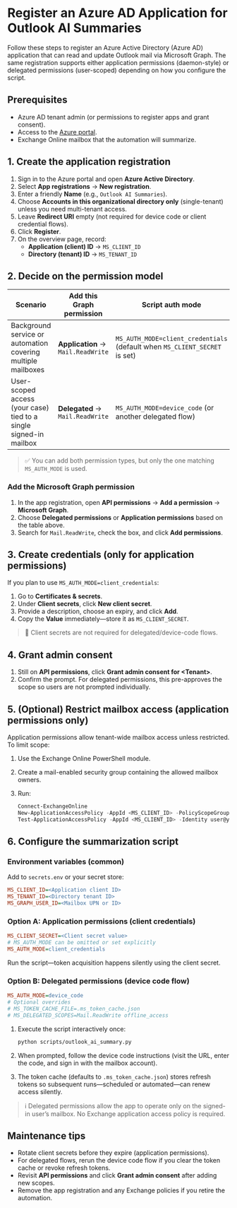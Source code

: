 # Register an Azure AD Application for Outlook AI Summaries

Follow these steps to register an Azure Active Directory (Azure AD) application that can read and update Outlook mail via Microsoft Graph. The same registration supports either application permissions (daemon-style) or delegated permissions (user-scoped) depending on how you configure the script.

## Prerequisites

- Azure AD tenant admin (or permissions to register apps and grant consent).
- Access to the [Azure portal](https://portal.azure.com/).
- Exchange Online mailbox that the automation will summarize.

## 1. Create the application registration

1. Sign in to the Azure portal and open **Azure Active Directory**.
2. Select **App registrations** → **New registration**.
3. Enter a friendly **Name** (e.g., `Outlook AI Summaries`).
4. Choose **Accounts in this organizational directory only** (single-tenant) unless you need multi-tenant access.
5. Leave **Redirect URI** empty (not required for device code or client credential flows).
6. Click **Register**.
7. On the overview page, record:
   - **Application (client) ID** → `MS_CLIENT_ID`
   - **Directory (tenant) ID** → `MS_TENANT_ID`

## 2. Decide on the permission model

| Scenario | Add this Graph permission | Script auth mode |
| --- | --- | --- |
| Background service or automation covering multiple mailboxes | **Application** → `Mail.ReadWrite` | `MS_AUTH_MODE=client_credentials` (default when `MS_CLIENT_SECRET` is set) |
| User-scoped access (your case) tied to a single signed-in mailbox | **Delegated** → `Mail.ReadWrite` | `MS_AUTH_MODE=device_code` (or another delegated flow) |

> ✅ You can add both permission types, but only the one matching `MS_AUTH_MODE` is used.

### Add the Microsoft Graph permission

1. In the app registration, open **API permissions** → **Add a permission** → **Microsoft Graph**.
2. Choose **Delegated permissions** or **Application permissions** based on the table above.
3. Search for `Mail.ReadWrite`, check the box, and click **Add permissions**.

## 3. Create credentials (only for application permissions)

If you plan to use `MS_AUTH_MODE=client_credentials`:

1. Go to **Certificates & secrets**.
2. Under **Client secrets**, click **New client secret**.
3. Provide a description, choose an expiry, and click **Add**.
4. Copy the **Value** immediately—store it as `MS_CLIENT_SECRET`.

> 🔐 Client secrets are not required for delegated/device-code flows.

## 4. Grant admin consent

1. Still on **API permissions**, click **Grant admin consent for &lt;Tenant&gt;**.
2. Confirm the prompt. For delegated permissions, this pre-approves the scope so users are not prompted individually.

## 5. (Optional) Restrict mailbox access (application permissions only)

Application permissions allow tenant-wide mailbox access unless restricted. To limit scope:

1. Use the Exchange Online PowerShell module.
2. Create a mail-enabled security group containing the allowed mailbox owners.
3. Run:

   ```powershell
   Connect-ExchangeOnline
   New-ApplicationAccessPolicy -AppId <MS_CLIENT_ID> -PolicyScopeGroupId ai-summarizer-mailboxes@yourdomain.com -AccessRight RestrictAccess -Description "Allow Outlook summarizer app"
   Test-ApplicationAccessPolicy -AppId <MS_CLIENT_ID> -Identity user@yourdomain.com
   ```

## 6. Configure the summarization script

### Environment variables (common)

Add to `secrets.env` or your secret store:

```ini
MS_CLIENT_ID=<Application client ID>
MS_TENANT_ID=<Directory tenant ID>
MS_GRAPH_USER_ID=<Mailbox UPN or ID>
```

### Option A: Application permissions (client credentials)

```ini
MS_CLIENT_SECRET=<Client secret value>
# MS_AUTH_MODE can be omitted or set explicitly
MS_AUTH_MODE=client_credentials
```

Run the script—token acquisition happens silently using the client secret.

### Option B: Delegated permissions (device code flow)

```ini
MS_AUTH_MODE=device_code
# Optional overrides
# MS_TOKEN_CACHE_FILE=.ms_token_cache.json
# MS_DELEGATED_SCOPES=Mail.ReadWrite offline_access
```

1. Execute the script interactively once:

   ```bash
   python scripts/outlook_ai_summary.py
   ```

2. When prompted, follow the device code instructions (visit the URL, enter the code, and sign in with the mailbox account).
3. The token cache (defaults to `.ms_token_cache.json`) stores refresh tokens so subsequent runs—scheduled or automated—can renew access silently.

> ℹ️ Delegated permissions allow the app to operate only on the signed-in user’s mailbox. No Exchange application access policy is required.

## Maintenance tips

- Rotate client secrets before they expire (application permissions).
- For delegated flows, rerun the device code flow if you clear the token cache or revoke refresh tokens.
- Revisit **API permissions** and click **Grant admin consent** after adding new scopes.
- Remove the app registration and any Exchange policies if you retire the automation.
